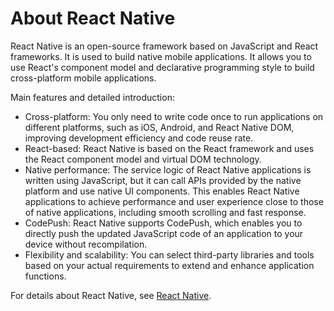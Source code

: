 # About React Native
React Native is an open-source framework based on JavaScript and React frameworks. It is used to build native mobile applications. It allows you to use React's component model and declarative programming style to build cross-platform mobile applications.

Main features and detailed introduction:

- Cross-platform: You only need to write code once to run applications on different platforms, such as iOS, Android, and React Native DOM, improving development efficiency and code reuse rate.
- React-based: React Native is based on the React framework and uses the React component model and virtual DOM technology.
- Native performance: The service logic of React Native applications is written using JavaScript, but it can call APIs provided by the native platform and use native UI components. This enables React Native applications to achieve performance and user experience close to those of native applications, including smooth scrolling and fast response.
- CodePush: React Native supports CodePush, which enables you to directly push the updated JavaScript code of an application to your device without recompilation.
- Flexibility and scalability: You can select third-party libraries and tools based on your actual requirements to extend and enhance application functions.

For details about React Native, see [React Native](https://reactnative.dev/).
